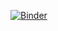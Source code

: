 [![Binder](https://mybinder.org/badge_logo.svg)](https://mybinder.org/v2/gh/marcecevallos/UDLA_Analitica_predictiva.git/main?labpath=An%C3%A1lisis%20de%20series%20de%20tiempo%2FUnidad_No.5_An%C3%A1lisis%20de%20series%20de%20tiempo.ipynb)
